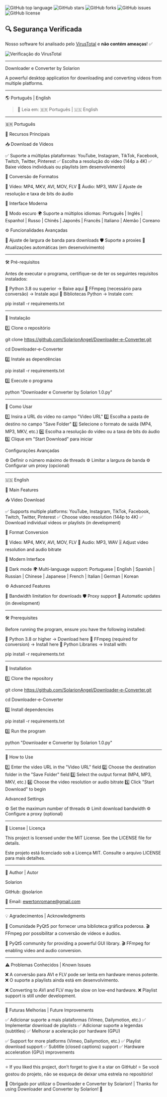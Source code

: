 ![GitHub top language](https://img.shields.io/github/languages/top/SolarionAngel/Downloader-e-Converter?style=for-the-badge)
![GitHub stars](https://img.shields.io/github/stars/SolarionAngel/Downloader-e-Converter?style=for-the-badge)
![GitHub forks](https://img.shields.io/github/forks/SolarionAngel/Downloader-e-Converter?style=for-the-badge)
![GitHub issues](https://img.shields.io/github/issues/SolarionAngel/Downloader-e-Converter?style=for-the-badge)
![GitHub license](https://img.shields.io/github/license/SolarionAngel/Downloader-e-Converter?style=for-the-badge)

## 🔍 Segurança Verificada

Nosso software foi analisado pelo [VirusTotal](https://www.virustotal.com/gui/file/ba04556085a6c69f4136a3c89b8fd99c09f07fc47022896d25809bec58d76d63) e **não contém ameaças**! ✅  

![Verificação do VirusTotal](https://github.com/user-attachments/assets/ba276a23-effd-4757-8bc5-77e14af803e9)

---

Downloader e Converter by Solarion

A powerful desktop application for downloading and converting videos from multiple platforms.


---

🌎 Português | English

> 📌 Leia em: 🇧🇷 Português | 🇺🇸 English

---

🇧🇷 Português

🚀 Recursos Principais

📥 Download de Vídeos

✅ Suporte a múltiplas plataformas: YouTube, Instagram, TikTok, Facebook, Twitch, Twitter, Pinterest
✅ Escolha a resolução do vídeo (144p a 4K)
✅ Baixe vídeos individuais ou playlists (em desenvolvimento)

🔄 Conversão de Formatos

🎥 Vídeo: MP4, MKV, AVI, MOV, FLV
🎵 Áudio: MP3, WAV
🎚️ Ajuste de resolução e taxa de bits do áudio

🎨 Interface Moderna

🌙 Modo escuro
🌍 Suporte a múltiplos idiomas:
Português | Inglês | Espanhol | Russo | Chinês | Japonês | Francês | Italiano | Alemão | Coreano

⚙️ Funcionalidades Avançadas

🚀 Ajuste de largura de banda para downloads
🛡️ Suporte a proxies
🔄 Atualizações automáticas (em desenvolvimento)


---

🛠️ Pré-requisitos

Antes de executar o programa, certifique-se de ter os seguintes requisitos instalados:

🔹 Python 3.8 ou superior → Baixe aqui
🔹 FFmpeg (necessário para conversão) → Instale aqui
🔹 Bibliotecas Python → Instale com:

pip install -r requirements.txt


---

📌 Instalação

1️⃣ Clone o repositório

git clone https://github.com/SolarionAngel/Downloader-e-Converter.git

cd Downloader-e-Converter

2️⃣ Instale as dependências

pip install -r requirements.txt

3️⃣ Execute o programa

python "Downloader e Converter by Solarion 1.0.py"


---

🎯 Como Usar

1️⃣ Insira a URL do vídeo no campo "Video URL"
2️⃣ Escolha a pasta de destino no campo "Save Folder"
3️⃣ Selecione o formato de saída (MP4, MP3, MKV, etc.)
4️⃣ Escolha a resolução do vídeo ou a taxa de bits do áudio
5️⃣ Clique em "Start Download" para iniciar

Configurações Avançadas

⚙️ Definir o número máximo de threads
⚙️ Limitar a largura de banda
⚙️ Configurar um proxy (opcional)


---

🇺🇸 English

🚀 Main Features

📥 Video Download

✅ Supports multiple platforms: YouTube, Instagram, TikTok, Facebook, Twitch, Twitter, Pinterest
✅ Choose video resolution (144p to 4K)
✅ Download individual videos or playlists (in development)

🔄 Format Conversion

🎥 Video: MP4, MKV, AVI, MOV, FLV
🎵 Audio: MP3, WAV
🎚️ Adjust video resolution and audio bitrate

🎨 Modern Interface

🌙 Dark mode
🌍 Multi-language support:
Portuguese | English | Spanish | Russian | Chinese | Japanese | French | Italian | German | Korean

⚙️ Advanced Features

🚀 Bandwidth limitation for downloads
🛡️ Proxy support
🔄 Automatic updates (in development)


---

🛠️ Prerequisites

Before running the program, ensure you have the following installed:

🔹 Python 3.8 or higher → Download here
🔹 FFmpeg (required for conversion) → Install here
🔹 Python Libraries → Install with:

pip install -r requirements.txt


---

📌 Installation

1️⃣ Clone the repository

git clone https://github.com/SolarionAngel/Downloader-e-Converter.git

cd Downloader-e-Converter

2️⃣ Install dependencies

pip install -r requirements.txt

3️⃣ Run the program

python "Downloader e Converter by Solarion 1.0.py"


---

🎯 How to Use

1️⃣ Enter the video URL in the "Video URL" field
2️⃣ Choose the destination folder in the "Save Folder" field
3️⃣ Select the output format (MP4, MP3, MKV, etc.)
4️⃣ Choose the video resolution or audio bitrate
5️⃣ Click "Start Download" to begin

Advanced Settings

⚙️ Set the maximum number of threads
⚙️ Limit download bandwidth
⚙️ Configure a proxy (optional)


---

📜 License | Licença

This project is licensed under the MIT License. See the LICENSE file for details.

Este projeto está licenciado sob a Licença MIT. Consulte o arquivo LICENSE para mais detalhes.


---

👤 Author | Autor

Solarion

GitHub: @solarion

📧 Email: ewertonromane@gmail.com



---

💡 Agradecimentos | Acknowledgments

🙏 Comunidade PyQt5 por fornecer uma biblioteca gráfica poderosa.
🎬 FFmpeg por possibilitar a conversão de vídeos e áudios.

🙏 PyQt5 community for providing a powerful GUI library.
🎬 FFmpeg for enabling video and audio conversion.

---

⚠️ Problemas Conhecidos | Known Issues

❌ A conversão para AVI e FLV pode ser lenta em hardware menos potente.
❌ O suporte a playlists ainda está em desenvolvimento.

❌ Converting to AVI and FLV may be slow on low-end hardware.
❌ Playlist support is still under development.

---

🔮 Futuras Melhorias | Future Improvements

✅ Adicionar suporte a mais plataformas (Vimeo, Dailymotion, etc.)
✅ Implementar download de playlists
✅ Adicionar suporte a legendas (subtitles)
✅ Melhorar a aceleração por hardware (GPU)

✅ Support for more platforms (Vimeo, Dailymotion, etc.)
✅ Playlist download support
✅ Subtitle (closed captions) support
✅ Hardware acceleration (GPU) improvements

---

⭐ If you liked this project, don’t forget to give it a star on GitHub!
⭐ Se você gostou do projeto, não se esqueça de deixar uma estrela no repositório!

🚀 Obrigado por utilizar o Downloader e Converter by Solarion! | Thanks for using Downloader and Converter by Solarion! 🚀
